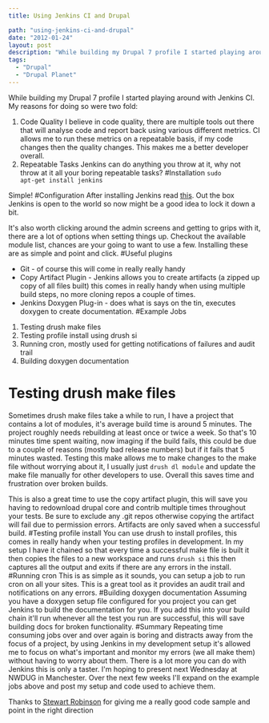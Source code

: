 ```yaml
---
title: Using Jenkins CI and Drupal

path: "using-jenkins-ci-and-drupal"
date: "2012-01-24"
layout: post
description: "While building my Drupal 7 profile I started playing around with Jenkins CI."
tags:
  - "Drupal"
  - "Drupal Planet"
---
```

While building my Drupal 7 profile I started playing around with Jenkins CI. My reasons for doing so were two fold:

1. Code Quality
I believe in code quality, there are multiple tools out there that will analyse code and report back using various different metrics. CI allows me to run these metrics on a repeatable basis, if my code changes then the quality changes. This makes me a better developer overall.
1. Repeatable Tasks
Jenkins can do anything you throw at it, why not throw at it all your boring repeatable tasks?
#Installation
<code>sudo apt-get install jenkins</code>

Simple!
#Configuration
After installing Jenkins read [this](https://wiki.jenkins-ci.org/display/JENKINS/Securing+Jenkins). Out the box Jenkins is open to the world so now might be a good idea to lock it down a bit.

It's also worth clicking around the admin screens and getting to grips with it, there are a lot of options when setting things up. Checkout the available module list, chances are your going to want to use a few. Installing these are as simple and point and click.
#Useful plugins
- Git - of course this will come in really really handy
- Copy Artifact Plugin - Jenkins allows you to create artifacts (a zipped up copy of all files built) this comes in really handy when using multiple build steps, no more cloning repos a couple of times.
- Jenkins Doxygen Plug-in - does what is says on the tin, executes doxygen to create documentation.
#Example Jobs
1. Testing drush make files
2. Testing profile install using drush si
3. Running cron, mostly used for getting notifications of failures and audit trail
4. Building doxygen documentation
# Testing drush make files
Sometimes drush make files take a while to run, I have a project that contains a lot of modules, it's average build time is around 5 minutes. The project roughly needs rebuilding at least once or twice a week. So that's 10 minutes time spent waiting, now imaging if the build fails, this could be due to a couple of reasons (mostly bad release numbers) but if it fails that 5 minutes wasted. Testing this make allows me to make changes to the make file without worrying about it, I usually just <code>drush dl module</code> and update the make file manually for other developers to use. Overall this saves time and frustration over broken builds.

This is also a great time to use the copy artifact plugin, this will save you having to redownload drupal core and contrib multiple times throughout your tests. Be sure to exclude any .git repos otherwise copying the artifact will fail due to permission errors. Artifacts are only saved when a successful build.
#Testing profile install
You can use drush to install profiles, this comes in really handy when your testing profiles in development. In my setup I have it chained so that every time a successful make file is built it then copies the files to a new workspace and runs <code>drush si</code> this then captures all the output and exits if there are any errors in the install.
#Running cron
This is as simple as it sounds, you can setup a job to run cron on all your sites. This is a great tool as it provides an audit trail and notifications on any errors.
#Building doxygen documentation
Assuming you have a doxygen setup file configured for you project you can get Jenkins to build the documentation for you. If you add this into your build chain it'll run whenever all the test you run are successful, this will save building docs for broken functionality.
#Summary
Repeating time consuming jobs over and over again is boring and distracts away from the focus of a project, by using Jenkins in my development setup it's allowed me to focus on what's important and monitor my errors (we all make them) without having to worry about them. There is a lot more you can do with Jenkins this is only a taster. I'm hoping to present next Wednesday at NWDUG in Manchester. Over the next few weeks I'll expand on the example jobs above and post my setup and code used to achieve them.

Thanks to [Stewart Robinson](https://twitter.com/#!/stewsnooze) for giving me a really good code sample and point in the right direction
